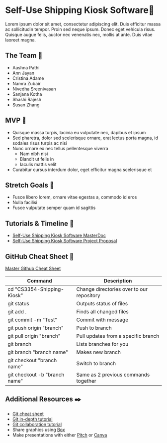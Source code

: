 # Self-Use Shipping Kiosk Software🚐

Lorem ipsum dolor sit amet, consectetur adipiscing elit. Duis efficitur massa ac sollicitudin tempor. Proin sed neque ipsum. Donec eget vehicula risus. Quisque augue felis, auctor nec venenatis nec, mollis at ante. Duis vitae laoreet magna. 


## The Team 🌟
- Aashna Pathi
- Ann Jayan
- Cristina Adame
- Namra Zubair
- Nivedha Sreenivasan
- Sanjana Kotha
- Shashi Rajesh
- Susan Zhang


## MVP 🎯

- Quisque massa turpis, lacinia eu vulputate nec, dapibus et ipsum
- Sed pharetra, dolor sed scelerisque ornare, erat lectus porta magna, id sodales risus turpis ac nisi
- Nunc ornare ex nec tellus pellentesque viverra
  - Nam nibh nisi
  - Blandit ut felis in
  - Iaculis mattis velit
- Curabitur cursus interdum dolor, eget efficitur magna scelerisque et


## Stretch Goals 🏁

- Fusce libero lorem, ornare vitae egestas a, commodo id eros
- Nulla facilisi
- Fusce vulputate semper quam id sagittis


## Tutorials & Timeline 🏫

- [Self-Use Shipping Kiosk Software MasterDoc](https://docs.google.com/document/d/1l3HfR_caXvHeeBDt1Aw0MJ3eZ2yQTJCWudlVQJcK4Mk/edit?usp=sharing)
- [Self-Use Shipping Kiosk Software Project Proposal](https://docs.google.com/document/d/1GhFxusm_qCcwEPHhrakjG2e4LXhISszRmojwWDsKhLQ/edit?usp=sharing)


## GitHub Cheat Sheet 🔄

[Master Github Cheat Sheet](https://www.atlassian.com/dam/jcr:8132028b-024f-4b6b-953e-e68fcce0c5fa/atlassian-git-cheatsheet.pdf)

| Command                       | Description                               |
| ----------------------------- | ----------------------------------------- |
| cd "CS3354-Shipping-Kiosk"                   | Change directories over to our repository |
| git status                    | Outputs status of files                   |
| git add .                     | Finds all changed files                   |
| git commit -m "Test" | Commit with message                       |
| git push origin "branch"      | Push to branch                            |
| git pull origin "branch"      | Pull updates from a specific branch       |
| git branch                    | Lists branches for you                    |
| git branch "branch name"      | Makes new branch                          |
| git checkout "branch name"    | Switch to branch                          |
| git checkout -b "branch name" | Same as 2 previous commands together      |


## Additional Resources ✒️

- [Git cheat sheet](https://education.github.com/git-cheat-sheet-education.pdf)
- [Git in-depth tutorial](https://youtu.be/RGOj5yH7evk)
- [Git collaboration tutorial](https://youtu.be/jhtbhSpV5YA)
- Share graphics using [Box](https://utdallas.account.box.com/login)
- Make presentations with either [Pitch](https://pitch.com/) or [Canva](https://www.canva.com/)